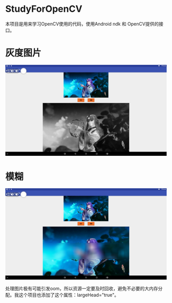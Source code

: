 # StudyForOpenCV
本项目是用来学习OpenCV使用的代码，使用Android ndk 和 OpenCV提供的接口。

# 灰度图片
![pic](https://github.com/ForgetAll/StudyForOpenCV/blob/master/screenshot/gray.png)

# 模糊
![pic](https://github.com/ForgetAll/StudyForOpenCV/blob/master/screenshot/blur.png)

处理图片极有可能引发oom，所以资源一定要及时回收，避免不必要的大内存分配。我这个项目也添加了这个属性：largeHead="true"。
